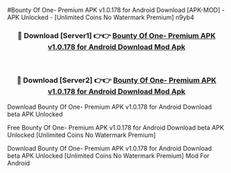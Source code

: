 #Bounty Of One- Premium APK v1.0.178 for Android Download [APK-MOD] - APK Unlocked - [Unlimited Coins No Watermark Premium] n9yb4



<div align="center">

<h3>🔴 Download [Server1] 👉👉 <a href="https://momento.my/?title=Bounty_Of_One-_Premium_APK_v1.0.178_for_Android_Download">Bounty Of One- Premium APK v1.0.178 for Android Download Mod Apk</a></h3><br>

<h3>🔴 Download [Server2] 👉👉 <a href="https://momento.my/?title=Bounty_Of_One-_Premium_APK_v1.0.178_for_Android_Download">Bounty Of One- Premium APK v1.0.178 for Android Download Mod Apk</a></h3>
</div>



Download Bounty Of One- Premium APK v1.0.178 for Android Download beta APK Unlocked

Free Bounty Of One- Premium APK v1.0.178 for Android Download beta APK Unlocked [Unlimited Coins No Watermark Premium]

Download Bounty Of One- Premium APK v1.0.178 for Android Download beta APK Unlocked [Unlimited Coins No Watermark Premium] Mod For Android
